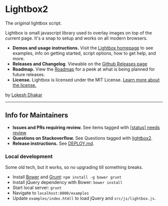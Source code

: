# Lightbox2

The _original_ lightbox script.

Lightbox is small javascript library used to overlay images on top of the current page. It's a snap to setup and works on all modern browsers.

- **Demos and usage instructions.** Visit the [Lightbox homepage](http://lokeshdhakar.com/projects/lightbox2/) to see examples, info on getting started, script options, how to get help, and more.
- **Releases and Changelog**. Viewable on the [Github Releases page](https://github.com/lokesh/lightbox2/releases)
- **Roadmap.** View the [Roadmap](https://github.com/lokesh/lightbox2/blob/master/ROADMAP.md) for a peek at what is being planned for future releases.
- **License.** Lightbox is licensed under the MIT License. [Learn more about the license.](http://lokeshdhakar.com/projects/lightbox2/#license)

by [Lokesh Dhakar](http://www.lokeshdhakar.com)

---

## Info for Maintainers

- **Issues and PRs requiring review.** See items tagged with [\[status\] needs review](https://github.com/lokesh/lightbox2/labels/%5Bstatus%5D%20needs%20review)
- **Questions on Stackoverflow.** See Questions tagged with [lightbox2](https://stackoverflow.com/questions/tagged/lightbox2).
- **Release instructions.** See [DEPLOY.md](https://github.com/lokesh/lightbox2/blob/master/DEPLOY.md).

### Local development

Some old tech, but it works, so no upgrading till something breaks.

- Install [Bower](https://bower.io/) and [Grunt](https://gruntjs.com/): `npm install -g bower grunt`
- Install jQuery dependency with Bower: `bower install`
- Start local server: `grunt`
- Navigate to `localhost:8000/examples`
- Update `examples/index.htmll` to load jQuery and `src/js/lightbox.js`.
